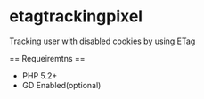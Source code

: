 etagtrackingpixel
=================

Tracking user with disabled cookies by using ETag

== Requeiremtns ==
 * PHP 5.2+
 * GD Enabled(optional)